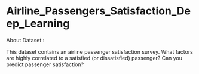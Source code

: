 # Airline_Passengers_Satisfaction_Deep_Learning

About Dataset :

This dataset contains an airline passenger satisfaction survey. What factors are highly correlated to a satisfied (or dissatisfied) passenger? Can you predict passenger satisfaction?
